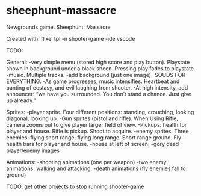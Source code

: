 # sheephunt-massacre
Newgrounds game. Sheephunt: Massacre

Created with: flixel tpl -n shooter-game -ide vscode

TODO:

General:
-very simple menu (stored high score and play button). Playstate shown in background under a black sheen. Pressing play fades to playstate. 
-music. Multiple tracks. 
-add background (just one image)
-SOUDS FOR EVERYTHING.
-As game progresses, music intensifies. Heartbeat and panting of ecstasy, and evil laughing from shooter. 
-At high intensity, add announcer: “we have you surrounded. You don’t stand a chance. Just give up already.”

Sprites:
-player sprite. Four different positions: standing, crouching, looking diagonal, looking up. 
-Gun sprites (pistol and rifle). When Using Rifle, camera zooms out to give player larger field of view. 
-Pickups: health for player and house. Rifle is pickup. Shoot to acquire.
-enemy sprites. Three enemies: flying short range, flying long range. Short range ground. Fly 
-health bars for player and house. 
-house at left of screen.
-gory dead player/enemy images

Animations:
-shooting animations (one per weapon)
-two enemy animations: walking and attacking.
-death animations (fly enemies fall to ground)


TODO: get other projects to stop running shooter-game
